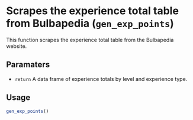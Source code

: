 # Scrapes the experience total table from Bulbapedia (`gen_exp_points`)

This function scrapes the experience total table from the Bulbapedia website.

## Paramaters

 - `return` A data frame of experience totals by level and experience type.

## Usage
```r
gen_exp_points()
```